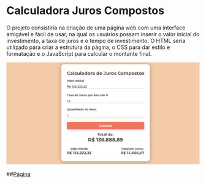 # Calculadora Juros Compostos
O projeto consistiria na criação de uma página web com uma interface amigável e fácil de usar, na qual os usuários possam inserir o valor inicial do investimento, a taxa de juros e o tempo de investimento. O HTML seria utilizado para criar a estrutura da página, o CSS para dar estilo e formatação e o JavaScript para calcular o montante final.

<img src="./printPage/print-page-rate.png">

##[Página](https://nathanrigolei.github.io/juros-compostos-calculadora/)
